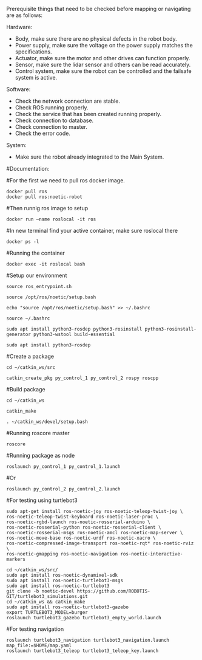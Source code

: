 Prerequisite things that need to be checked before mapping or navigating are as follows:

Hardware: 
- Body, make sure there are no physical defects in the robot body. 
- Power supply, make sure the voltage on the power supply matches the specifications. 
- Actuator, make sure the motor and other drives can function properly.
- Sensor, make sure the lidar sensor and others can be read accurately. 
- Control system, make sure the robot can be controlled and the failsafe system is active. 

Software: 
- Check the network connection are stable. 
- Check ROS running properly.
- Check the service that has been created running properly. 
- Check connection to database. 
- Check connection to master. 
- Check the error code.

System:
- Make sure the robot already integrated to the Main System.



#Documentation:

#For the first we need to pull ros docker image.
```
docker pull ros
docker pull ros:noetic-robot
```
#Then runnig ros image to setup
```
docker run –name roslocal -it ros
```
#In new terminal find your active container, make sure roslocal there
```
docker ps -l
```
#Running the container
```
docker exec -it roslocal bash
```
#Setup our environment
```
source ros_entrypoint.sh

source /opt/ros/noetic/setup.bash

echo "source /opt/ros/noetic/setup.bash" >> ~/.bashrc

source ~/.bashrc

sudo apt install python3-rosdep python3-rosinstall python3-rosinstall-generator python3-wstool build-essential

sudo apt install python3-rosdep
```
#Create a package
```
cd ~/catkin_ws/src

catkin_create_pkg py_control_1 py_control_2 rospy roscpp
```
#Build package
```
cd ~/catkin_ws

catkin_make

. ~/catkin_ws/devel/setup.bash
```
#Running roscore master
```
roscore
```
#Running package as node
```
roslaunch py_control_1 py_control_1.launch
```
#Or
```
roslaunch py_control_2 py_control_2.launch
```
#For testing using turtlebot3
```
sudo apt-get install ros-noetic-joy ros-noetic-teleop-twist-joy \
ros-noetic-teleop-twist-keyboard ros-noetic-laser-proc \
ros-noetic-rgbd-launch ros-noetic-rosserial-arduino \
ros-noetic-rosserial-python ros-noetic-rosserial-client \
ros-noetic-rosserial-msgs ros-noetic-amcl ros-noetic-map-server \
ros-noetic-move-base ros-noetic-urdf ros-noetic-xacro \
ros-noetic-compressed-image-transport ros-noetic-rqt* ros-noetic-rviz \
ros-noetic-gmapping ros-noetic-navigation ros-noetic-interactive-markers

cd ~/catkin_ws/src/
sudo apt install ros-noetic-dynamixel-sdk
sudo apt install ros-noetic-turtlebot3-msgs
sudo apt install ros-noetic-turtlebot3
git clone -b noetic-devel https://github.com/ROBOTIS-GIT/turtlebot3_simulations.git
cd ~/catkin_ws && catkin_make
sudo apt install ros-noetic-turtlebot3-gazebo
export TURTLEBOT3_MODEL=burger
roslaunch turtlebot3_gazebo turtlebot3_empty_world.launch
```
#For testing navigation
```
roslaunch turtlebot3_navigation turtlebot3_navigation.launch map_file:=$HOME/map.yaml
roslaunch turtlebot3_teleop turtlebot3_teleop_key.launch
```
